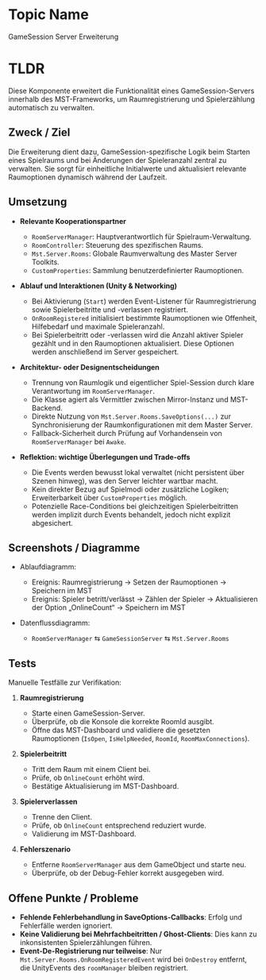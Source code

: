 # Topic Name  
GameSession Server Erweiterung

# TLDR  
Diese Komponente erweitert die Funktionalität eines GameSession-Servers innerhalb des MST-Frameworks, um Raumregistrierung und Spielerzählung automatisch zu verwalten.

## Zweck / Ziel  
Die Erweiterung dient dazu, GameSession-spezifische Logik beim Starten eines Spielraums und bei Änderungen der Spieleranzahl zentral zu verwalten. Sie sorgt für einheitliche Initialwerte und aktualisiert relevante Raumoptionen dynamisch während der Laufzeit.

## Umsetzung  
- **Relevante Kooperationspartner**  
  - `RoomServerManager`: Hauptverantwortlich für Spielraum-Verwaltung.  
  - `RoomController`: Steuerung des spezifischen Raums.  
  - `Mst.Server.Rooms`: Globale Raumverwaltung des Master Server Toolkits.  
  - `CustomProperties`: Sammlung benutzerdefinierter Raumoptionen.

- **Ablauf und Interaktionen (Unity & Networking)**  
  - Bei Aktivierung (`Start`) werden Event-Listener für Raumregistrierung sowie Spielerbeitritte und -verlassen registriert.  
  - `OnRoomRegistered` initialisiert bestimmte Raumoptionen wie Offenheit, Hilfebedarf und maximale Spieleranzahl.  
  - Bei Spielerbeitritt oder -verlassen wird die Anzahl aktiver Spieler gezählt und in den Raumoptionen aktualisiert. Diese Optionen werden anschließend im Server gespeichert.

- **Architektur- oder Designentscheidungen**  
  - Trennung von Raumlogik und eigentlicher Spiel-Session durch klare Verantwortung im `RoomServerManager`.  
  - Die Klasse agiert als Vermittler zwischen Mirror-Instanz und MST-Backend.  
  - Direkte Nutzung von `Mst.Server.Rooms.SaveOptions(...)` zur Synchronisierung der Raumkonfigurationen mit dem Master Server.  
  - Fallback-Sicherheit durch Prüfung auf Vorhandensein von `RoomServerManager` bei `Awake`.

- **Reflektion: wichtige Überlegungen und Trade-offs**  
  - Die Events werden bewusst lokal verwaltet (nicht persistent über Szenen hinweg), was den Server leichter wartbar macht.  
  - Kein direkter Bezug auf Spielmodi oder zusätzliche Logiken; Erweiterbarkeit über `CustomProperties` möglich.  
  - Potenzielle Race-Conditions bei gleichzeitigen Spielerbeitritten werden implizit durch Events behandelt, jedoch nicht explizit abgesichert.

## Screenshots / Diagramme  
- Ablaufdiagramm:  
  - Ereignis: Raumregistrierung → Setzen der Raumoptionen → Speichern im MST  
  - Ereignis: Spieler betritt/verlässt → Zählen der Spieler → Aktualisieren der Option „OnlineCount“ → Speichern im MST

- Datenflussdiagramm:  
  - `RoomServerManager` ⇆ `GameSessionServer` ⇆ `Mst.Server.Rooms`

## Tests  
Manuelle Testfälle zur Verifikation:

1. **Raumregistrierung**
   - Starte einen GameSession-Server.
   - Überprüfe, ob die Konsole die korrekte RoomId ausgibt.
   - Öffne das MST-Dashboard und validiere die gesetzten Raumoptionen (`IsOpen`, `IsHelpNeeded`, `RoomId`, `RoomMaxConnections`).

2. **Spielerbeitritt**
   - Tritt dem Raum mit einem Client bei.
   - Prüfe, ob `OnlineCount` erhöht wird.
   - Bestätige Aktualisierung im MST-Dashboard.

3. **Spielerverlassen**
   - Trenne den Client.
   - Prüfe, ob `OnlineCount` entsprechend reduziert wurde.
   - Validierung im MST-Dashboard.

4. **Fehlerszenario**
   - Entferne `RoomServerManager` aus dem GameObject und starte neu.
   - Überprüfe, ob der Debug-Fehler korrekt ausgegeben wird.

## Offene Punkte / Probleme  
- **Fehlende Fehlerbehandlung in SaveOptions-Callbacks**: Erfolg und Fehlerfälle werden ignoriert.  
- **Keine Validierung bei Mehrfachbeitritten / Ghost-Clients**: Dies kann zu inkonsistenten Spielerzählungen führen.  
- **Event-De-Registrierung nur teilweise**: Nur `Mst.Server.Rooms.OnRoomRegisteredEvent` wird bei `OnDestroy` entfernt, die UnityEvents des `roomManager` bleiben registriert.
